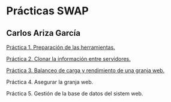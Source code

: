 # Prácticas SWAP
## Carlos Ariza García  

[Práctica 1. Preparación de las herramientas.](https://github.com/AGCarlos/Swap_1718_CAG/blob/master/practicas/P1/memoriaP1.md)

[Práctica 2. Clonar la información entre servidores.](https://github.com/AGCarlos/SWAP_1718/blob/master/practicas/P2/memoriaP2.md)

[Práctica 3. Balanceo de carga y rendimiento de una granja web.](https://github.com/AGCarlos/SWAP_1718/blob/master/practicas/P3/memoriaP3.md)

Práctica 4. Asegurar la granja web.

Práctica 5. Gestión de la base de datos del sistem web.
